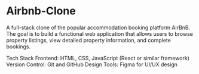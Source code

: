# Airbnb-Clone
A full-stack clone of the popular accommodation booking platform AirBnB. The goal is to build a functional web application that allows users to browse property listings, view detailed property information, and complete bookings.

Tech Stack
Frontend: HTML, CSS, JavaScript (React or similar framework)
Version Control: Git and GitHub
Design Tools: Figma for UI/UX design
